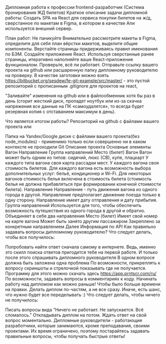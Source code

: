 Дипломная работа к профессии frontend-разработчик (Система бронирования ЖД билетов)
Краткое описание задачи дипломной работы:
Создать SPA на React для сервиса покупки билетов на ж/д, сверстанное по макетам в Figma, в котором в качестве Апи используется внешний сервер.

План работ:
Не паникуйте
Внимательно рассмотрите макеты в Figma, определите для себя план вёрстки макетов, выделите общие компоненты.
Верстайте страницы придерживаясь правил именования по БЭМ.
Создайте приложение React.
Используя сверстанные ранее страницы, итеративно наполняйте ваше React-приложение функционалом.
Проверьте, всё ли работает.
Отправьте ссылку вашего проекта на github или расшаренную папку дипломному руководителю на проверку.
В качестве заготовки можно взять https://bitbucket.org/sesdew/fe-git-example/src/master/ - это пустой репозиторий с прописанным .gitignore для проектов на react,

"Заливайте" изменения на github или в файлообменник хотя бы раз в день (сгорит жесткий диск, пропадет ноутбук или из-за скачка напряжения все данные на ПК «самоудалятся», то всегда будет резервная копия с отставанием максимум в день).

Что является итогом работы?
Репозиторий на github с файлами вашего проекта
или

Папка на Yandex/Google диске c файлами вашего проекта(без node_modules) - применимо только если совершенно ни в каком контексте не проходили Git
Описание проекта
Основные элементы
Вагон
Направление
Группа направлений
Место (билет)
Вагон
Вагон может быть одним из типов: сидячий, люкс (СВ), купе, плацкарт
У каждого типа вагона своя карта рассадки мест.
У каждого вагона своя стоимость билетов.
Для каждого вагона есть возможность выбора дополнительных услуг: бельё, кондиционер и Wi-Fi.
Для некоторых вагонов стоимость белья включена в стоимость билета (стоимость белья не должна прибавляться при формировании конечной стоимости билета).
Направление
Направление - путь движения вагона из одного города в другой.
Направление предполагает движение поезда только в одну сторону.
Направление имеет дату отправления и дату прибытия.
Группа направлений
Используется для того, чтобы обеспечить возможность путешествия из одного города в другой и обратно.
Объединяет в себе два направления
Место (билет)
Имеет свой номер на карте вагона
Может быть занято другим пассажиром
Закреплено за конкретным направлением
Далее Информация по API
Как правильно задавать вопросы дипломному руководителю?
Что следует делать, чтобы все получилось:

Попробовать найти ответ сначала самому в интернете. Ведь, именно это скилл поиска ответов пригодится тебе на первой работе. И только после этого спрашивать дипломного руководителя
В одном вопросе должна быть заложена одна проблема
По возможности, прикреплять к вопросу скриншоты и стрелочкой показывать где не получается. Программу для этого можно скачать здесь https://app.prntscr.com/ru/
По возможности, задавать вопросы в комментариях к коду.
Начинать работу над дипломом как можно раньше! Чтобы было больше времени на правки.
Делать диплом по-частям, а не все сразу. Иначе, есть шанс, что нужно будет все переделывать :)
Что следует делать, чтобы ничего не получилось:

Писать вопросы вида “Ничего не работает. Не запускается. Всё сломалось.”
Откладывать диплом на потом.
Ждать ответ на свой вопрос моментально. Дипломные руководители - работающие разработчики, которые занимаются, кроме преподавания, своими проектами. Их время ограничено, поэтому постарайтесь задавать правильные вопросы, чтобы получать быстрые ответы!
